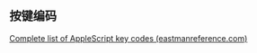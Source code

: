 ## 按键编码

[Complete list of AppleScript key codes (eastmanreference.com)](https://eastmanreference.com/complete-list-of-applescript-key-codes)
